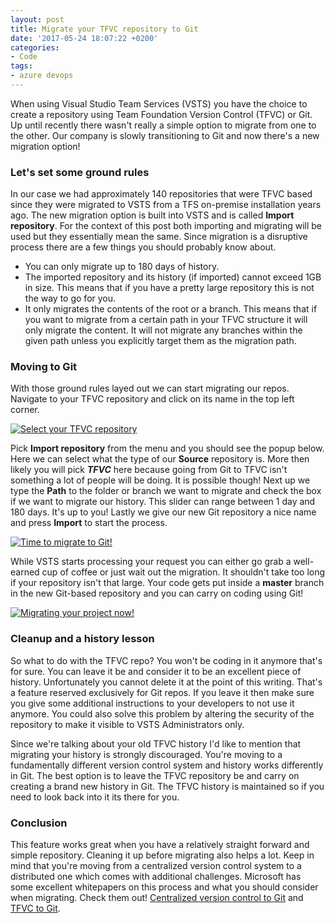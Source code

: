```yaml
---
layout: post
title: Migrate your TFVC repository to Git
date: '2017-05-24 18:07:22 +0200'
categories:
- Code
tags:
- azure devops
---
```


When using Visual Studio Team Services (VSTS) you have the choice to create a repository using Team Foundation Version Control (TFVC) or Git. Up until recently there wasn't really a simple option to migrate from one to the other. Our company is slowly transitioning to Git and now there's a new migration option! 

### Let's set some ground rules

In our case we had approximately 140 repositories that were TFVC based since they were migrated to VSTS from a TFS on-premise installation years ago. The new migration option is built into VSTS and is called **Import repository**. For the context of this post both importing and migrating will be used but they essentially mean the same. Since migration is a disruptive process there are a few things you should probably know about.

*   You can only migrate up to 180 days of history.
*   The imported repository and its history (if imported) cannot exceed 1GB in size. This means that if you have a pretty large repository this is not the way to go for you.
*   It only migrates the contents of the root or a branch. This means that if you want to migrate from a certain path in your TFVC structure it will only migrate the content. It will not migrate any branches within the given path unless you explicitly target them as the migration path.

### Moving to Git

With those ground rules layed out we can start migrating our repos. Navigate to your TFVC repository and click on its name in the top left corner.

[![Select your TFVC repository](/images/posts/repos-260x321.png)](/images/posts/repos.png)

Pick **Import repository** from the menu and you should see the popup below. Here we can select what the type of our **Source** repository is. More then likely you will pick ***TFVC*** here because going from Git to TFVC isn't something a lot of people will be doing. It is possible though! Next up we type the **Path** to the folder or branch we want to migrate and check the box if we want to migrate our history. This slider can range between 1 day and 180 days. It's up to you! Lastly we give our new Git repository a nice name and press **Import** to start the process.

[![Time to migrate to Git!](/images/posts/migrate-534x570.png)](/images/posts/migrate.png)

While VSTS starts processing your request you can either go grab a well-earned cup of coffee or just wait out the migration. It shouldn't take too long if your repository isn't that large. Your code gets put inside a **master** branch in the new Git-based repository and you can carry on coding using Git!

[![Migrating your project now!](/images/posts/busymigrating-360x237.png)](/images/posts/busymigrating.png)

### Cleanup and a history lesson

So what to do with the TFVC repo? You won't be coding in it anymore that's for sure. You can leave it be and consider it to be an excellent piece of history. Unfortunately you cannot delete it at the point of this writing. That's a feature reserved exclusively for Git repos. If you leave it then make sure you give some additional instructions to your developers to not use it anymore. You could also solve this problem by altering the security of the repository to make it visible to VSTS Administrators only.

Since we're talking about your old TFVC history I'd like to mention that migrating your history is strongly discouraged. You're moving to a fundamentally different version control system and history works differently in Git. The best option is to leave the TFVC repository be and carry on creating a brand new history in Git. The TFVC history is maintained so if you need to look back into it its there for you.

### Conclusion

This feature works great when you have a relatively straight forward and simple repository. Cleaning it up before migrating also helps a lot. Keep in mind that you're moving from a centralized version control system to a distributed one which comes with additional challenges. Microsoft has some excellent whitepapers on this process and what you should consider when migrating. Check them out! [Centralized version control to Git](https://www.visualstudio.com/learn/centralized-to-git/) and [TFVC to Git](https://www.visualstudio.com/learn/migrate-from-tfvc-to-git/).
